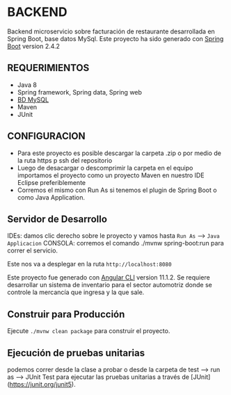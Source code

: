 
# BACKEND

Backend microservicio sobre facturación de restaurante desarrollada en Spring Boot, base datos MySql.
Este proyecto ha sido generado con [Spring Boot](https://spring.io/) version 2.4.2

## REQUERIMIENTOS

* Java 8 
* Spring framework, Spring data, Spring web  
* [BD MySQL](https://github.com/luismartinezo/Inventario-SpringBackend/tree/master/BaseDatos)
* Maven
* JUnit

## CONFIGURACION
 
 - Para este proyecto es posible descargar la carpeta .zip o por medio de la ruta https p ssh del repositorio 
 - Luego de desacargar o descomprimir la carpeta en el equipo importamos el proyecto como un proyecto Maven en nuestro IDE Eclipse preferiblemente
 - Corremos el mismo con Run As si tenemos el plugin de Spring Boot o como Java Application.
 
## Servidor de Desarrollo

 IDEs: damos clic derecho sobre le proyecto y vamos hasta `Run As` --> `Java Applicacion`
 CONSOLA: corremos el comando ./mvnw spring-boot:run para correr el servicio.
 
 Este nos va a desplegar en la ruta `http://localhost:8080`
 
Este proyecto fue generado con [Angular CLI](https://github.com/angular/angular-cli) version 11.1.2.
Se requiere desarrollar un sistema de inventario para el sector automotriz donde se controle la mercancía que ingresa y la que sale.

## Construir para Producción

Ejecute `./mvnw clean package` para construir el proyecto. 

## Ejecución de pruebas unitarias

podemos correr desde la clase a probar o desde la carpeta de test --> run as --> JUnit Test para ejecutar las pruebas unitarias a través de [JUnit] (https://junit.org/junit5).

